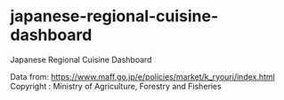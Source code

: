 # japanese-regional-cuisine-dashboard
Japanese Regional Cuisine Dashboard

Data from: https://www.maff.go.jp/e/policies/market/k_ryouri/index.html
Copyright : Ministry of Agriculture, Forestry and Fisheries
